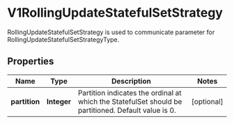 

# V1RollingUpdateStatefulSetStrategy

RollingUpdateStatefulSetStrategy is used to communicate parameter for RollingUpdateStatefulSetStrategyType.
## Properties

Name | Type | Description | Notes
------------ | ------------- | ------------- | -------------
**partition** | **Integer** | Partition indicates the ordinal at which the StatefulSet should be partitioned. Default value is 0. |  [optional]



